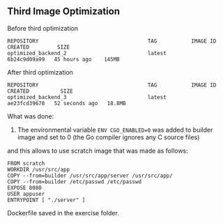 ## Third Image Optimization

Before third optimization

````
REPOSITORY                                   TAG           IMAGE ID       CREATED         SIZE
optimized_backend_2                          latest        6b24c9d09a99   45 hours ago    145MB
````

After third optimization
````
REPOSITORY                                   TAG           IMAGE ID       CREATED          SIZE
optimized_backend_3                          latest        ae23fcd39678   52 seconds ago   18.8MB
````

What was done:

1. The environmental variable ````ENV CGO_ENABLED=0```` was added to builder image and set to 0 (the Go compiler ignores any C source files)

and this allows to use scratch image that was made as follows:

````
FROM scratch
WORKDIR /usr/src/app
COPY --from=builder /usr/src/app/server /usr/src/app/
COPY --from=builder /etc/passwd /etc/passwd
EXPOSE 8080
USER appuser
ENTRYPOINT [ "./server" ]
````
Dockerfile saved in the exercise folder.






